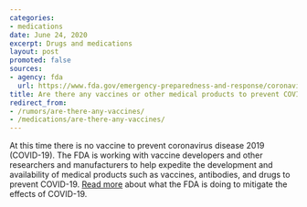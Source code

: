 ```yaml
---
categories:
- medications
date: June 24, 2020
excerpt: Drugs and medications
layout: post
promoted: false
sources:
- agency: fda
  url: https://www.fda.gov/emergency-preparedness-and-response/coronavirus-disease-2019-covid-19/covid-19-frequently-asked-questions
title: Are there any vaccines or other medical products to prevent COVID-19?
redirect_from:
- /rumors/are-there-any-vaccines/
- /medications/are-there-any-vaccines/
---
```


At this time there is no vaccine to prevent coronavirus disease 2019 (COVID-19). The FDA is working with vaccine developers and other researchers and manufacturers to help expedite the development and availability of medical products such as vaccines, antibodies, and drugs to prevent COVID-19. [Read more](https://www.fda.gov/vaccines-blood-biologics/industry-biologics/coronavirus-covid-19-cber-regulated-biologics) about what the FDA is doing to mitigate the effects of COVID-19.
